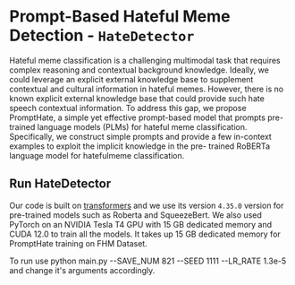 # Prompt-Based Hateful Meme Detection - `HateDetector`


Hateful meme classification is a challenging multimodal task that requires complex reasoning and contextual background knowledge. 
Ideally, we could leverage an explicit external knowledge base to supplement contextual and cultural information in hateful memes. 
However, there is no known explicit external knowledge base that could provide such hate speech contextual information. 
To address this gap, we propose PromptHate, a simple yet effective prompt-based model that prompts pre-trained language models (PLMs) for hateful meme
classification. Specifically, we construct simple prompts and provide a few in-context examples to exploit the implicit knowledge in the pre-
trained RoBERTa language model for hatefulmeme classification.


## Run HateDetector
Our code is built on [transformers](https://github.com/huggingface/transformers) and we use its version `4.35.0` version for pre-trained models such as Roberta and SqueezeBert. We also used PyTorch on an NVIDIA Tesla T4 GPU with 15 GB dedicated memory and CUDA 12.0 to train all the models. It takes up 15 GB dedicated memory for PromptHate training on FHM Dataset. 

To run use 
python main.py --SAVE_NUM 821 --SEED 1111 --LR_RATE 1.3e-5 and change it's arguments accordingly.




